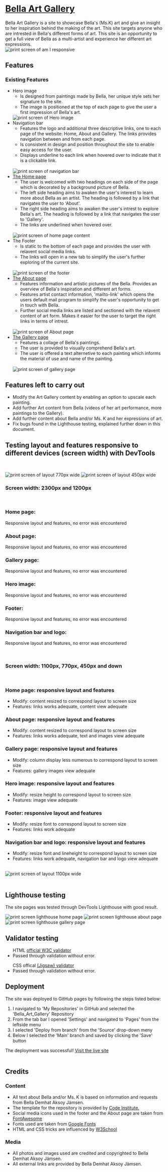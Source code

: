 # <a href="https://github.com/elsahelg/bella_art_gallery/blob/main/README.md"> Bella Art Gallery </a>
Bella Art Gallery is a site to showcase Bella's (Ms.K) art and give an insight to her inspiration behind the making of the art. This site targets anyone who are intrested in Bella's different forms of art. This site is an opportunity to get a full view of Bella as a multi-artist and experience her different art expressions. <br>
<img src="assets/images/readme_responsive.png" alt="print screen of am I responsive"><br>

## Features 
### Existing Features

<ul>
<li>Hero image
    <ul>
        <li>Is designed from paintings made by Bella, her unique style sets her signature to the site.</li> 
        <li>The image is positioned at the top of each page to give the user a first impression of Bella's art.</li>
    </ul>
        <img src="assets/images/read_me_hero.png" alt="print screen of Hero image">
        <br>
<li>Navigation bar
<ul>
<li> Features the logo and additional three descriptive links, one to each page of the website: Home, About and Gallery. The links provides navigation between and from each page.</li>
<li> Is consistent in design and position throughout the site to enable easy access for the user.</li>
<li> Displays underline to each link when hovered over to indicate that it is a clickable link. </li>
</ul>
</li><br>
<img src="assets/images/nav_bar.png" alt="print screen of navigation bar">

<li><a href="https://github.com/elsahelg/bella_art_gallery/blob/main/index.html">The Home page </a>
<ul>
<li> The user is welcomed with two headings on each side of the page which is decorated by a background picture of Bella.</li> 
<li>The left side heading aims to awaken the user's interest to learn more about Bella as an artist. The heading is followed by a link that navigates the user to 'About'.</li>
<li>The right side heading aims to awaken the user's intrest to explore Bella's art. The heading is followed by a link that navigates the user to 'Gallery'.</li>
<li>The links are underlined when hovered over.</li></ul>
</li><br>
<img src="assets/images/read_me_home.png" alt="print screen of home page content">

<li> The Footer
<ul>
<li>Is static to the bottom of each page and provides the user with relavent social media links.</li>
<li>The links will open in a new tab to simplify the user's further exploring of the current site.</li></ul>
</li><br>
<img src="assets/images/read_me_footer.png" alt="print screen of the footer"><br>

<li> <a href="https://github.com/elsahelg/bella_art_gallery/blob/main/about.html">The About page </a>
<ul>
<li>Features information and artistic pictures of the Bella. Provides an overview of Bella's inspiration and different art forms.</li>
<li>Features artist contact information, 'mailto-link' which opens the users default mail program to simplify the user's opportunity to get in touch with Bella.</li>
<li>Further social media links are listed and sectioned with the relavent content of art form. Makes it easier for the user to target the right links in terms of intrest.</li></ul>
</li><br>
<img src="assets/images/read_me_about.png" alt="print screen of About page"><br>

<li><a href="https://github.com/elsahelg/bella_art_gallery/blob/main/gallery.html">The Gallery page</a>
<ul>
<li>Features a collage of Bella's paintings.</li>
<li>The user is provided to visually comprehend Bella's art.</li>
<li>The user is offered a text alternetive to each painting which informs the material of use and name of the painting.</li></ul>
</li><br>
<img src="assets/images/read_me_gallery.png" alt="print screen of gallery page"><br>
</ul>

## Features left to carry out

<ul>
    <li>Modify the Art Gallery content by enabling an option to upscale each painting.</li>
    <li>Add further Art content from Bella (videos of her art performance, more paintings to the Gallery).</li>
    <li>Add further content about Bella and/or Ms. K and her expressions of art.</li>
    <li>Fix bugs found in the Lighthouse testing, explained further down in this document.</li>
</ul>

## Testing layout and features responsive to different devices (screen width) with DevTools
<br>

<img src="assets/images/read_me_770.png" alt="print screen of layout 770px wide"> <img src="assets/images/read_me_450.png" alt="print screen of layout 450px wide">

### Screen width: 2300px and 1200px
<br>

### Home page: 
Responsive layout and features, no error was encountered


### About page: 
Responsive layout and features, no error was encountered


### Gallery page: 
Responsive layout and features, no error was encountered


### Hero image: 
Responsive layout and features, no error was encountered


### Footer: 
Responsive layout and features, no error was encountered


### Navigation bar and logo: 
Responsive layout and features, no error was encountered

<br>

### Screen width: 1100px, 770px, 450px and down
<br>

### Home page: responsive layout and features
<ul> 
    <li>Modify: content resized to correspond layout to screen size</li>
    <li>Features: links works adequate, content view adequate</li>
</ul>

### About page: responsive layout and features
<ul>
    <li>Modify: content resized to correspond layout to screen size</li>
    <li>Features: links works adequate, text and images view adequate</li>
</ul>

### Gallery page: responsive layout and features
<ul> 
    <li>Modify: column display less numerous to correspond layout to screen size</li>
    <li>Features: gallery images view adequate</li>
</ul>

### Hero image: responsive layout and features
<ul> 
    <li>Modify: resize height to correspond layout to screen size</li>
    <li>Features: image view adequate</li>
</ul>

### Footer: responsive layout and features
<ul>
    <li>Modify: resize font to correspond layout to screen size</li>
    <li>Features: links work adequate</li>
</ul>

### Navigation bar and logo: responsive layout and features
<ul>
    <li>Modify: resize font and lineheight to correspond layout to screen size</li>
    <li>Features: links work adequate, navigation bar and logo view adequate</li>
</ul>
<br>
<img src="assets/images/read_me_1100.png" alt="print screen of layout 1100px wide">
<br><br>

## Lighthouse testing

The site pages was tested through DevTools Lighthouse with good result.  

<img src="assets/images/read_me_light_home.png" alt="print screen lighthouse home page">
<img src="assets/images/read_me_light_about.png" alt="print screen lighthouse about page">
<img src="assets/images/read_me_light_gallery.png" alt="print screen lighthouse gallery page">


## Validator testing

<ul>HTML <a href="https://validator.w3.org/nu/?showsource=yes&showoutline=yes&showimagereport=yes&doc=https%3A%2F%2Felsahelg.github.io%2Fbella_art_gallery%2Findex.html">official W3C validator</a>
<li>Passed through validation without error.</li></ul>
<ul>CSS offical <a href="https://jigsaw.w3.org/css-validator/validator">(Jigsaw) validator</a>
<li>Passed through validation without error.</li></ul>

## Deployment
The site was deployed to GitHub pages by following the steps listed below:
<ol>
    <li>I navigated to 'My Repositories' in GitHub and selected the 'Bella_Art_Gallery' Repository</li>
    <li>From the tab bar I opened 'Settings' and navigated to 'Pages' from the leftside menu</li>
    <li>I selected 'Deploy from branch' from the 'Source' drop-down meny</li>
    <li>Below I selected the 'Main' branch and saved by clicking the 'Save' button</li>
</ol>
The deployment was successful! <a href="https://elsahelg.github.io/bella_art_gallery/"> Visit the live site </a>
<br><br>

## Credits

### Content
<ul>
    <li>All text about Bella and/or Ms. K is based on information and requests from Bella Demhat Aksoy Jämsen.</li>
    <li>The template for the repository is provided by <a href="https://codeinstitute.net/se/">Code Institute.</a></li>
    <li>Social media icons used in the footer and the About page are taken from <a href="https://fontawesome.com/">FontAwesome</a></li>
    <li>Fonts used are taken from <a href="https://fonts.google.com/">Google Fonts</a></li>
    <li>HTML and CSS tricks are influenced by <a href="https://www.w3schools.com/default.asp">W3School</a></li>
</ul>

### Media 
<ul>
    <li>All photos and images used are credited and copyrighted to Bella Demhat Aksoy Jämsen.</li>
    <li>All external links are provided by Bella Demhat Aksoy Jämsen.</li>
</ul>